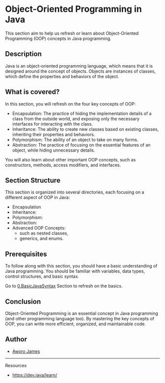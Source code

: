# Object-Oriented Programming in Java

This section aim to help us refresh or learn about Object-Oriented Programming (OOP) concepts in Java programming.

## Description

Java is an object-oriented programming language, which means that it is designed around the concept of objects. Objects are instances of classes, which define the properties and behaviors of the object.

## What is covered?

In this section, you will refresh on the four key concepts of OOP:

-   Encapsulation: The practice of hiding the implementation details of a class from the outside world, and exposing only the necessary interfaces for interacting with the class.
-   Inheritance: The ability to create new classes based on existing classes, inheriting their properties and behaviors.
-   Polymorphism: The ability of an object to take on many forms.
-   Abstraction: The practice of focusing on the essential features of an object, while hiding unnecessary details.

You will also learn about other important OOP concepts, such as constructors, methods, access modifiers, and interfaces.

## Section Structure

This section is organized into several directories, each focusing on a different aspect of OOP in Java:

-   Encapsulation
-   Inheritance:
-   Polymorphism:
-   Abstraction:
-   Advanced OOP Concepts:
    -   such as nested classes,
    -   generics, and enums.

## Prerequisites

To follow along with this section, you should have a basic understanding of Java programming. You should be familiar with variables, data types, control structures, and basic syntax.

Go to [0.BasicJavaSyntax](https://github.com/jamesawo/java-mastery-refresher/tree/main/0.BasicJavaSyntax) Section to refresh on the basics.

## Conclusion

Object-Oriented Programming is an essential concept in Java programming (and other programming language too). By mastering the key concepts of OOP, you can write more efficient, organized, and maintainable code.

## Author

-   [Aworo James](https://github.com/jamesawo)

---

Resources

-   https://dev.java/learn/
